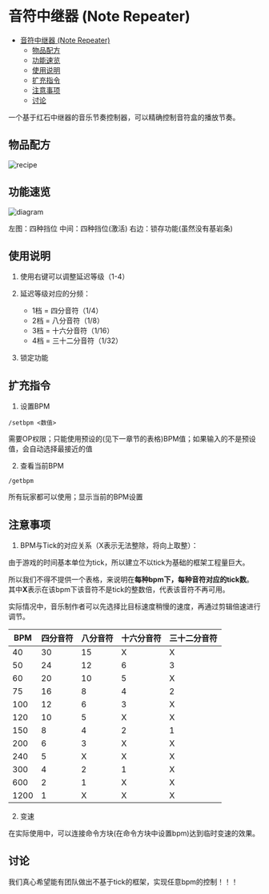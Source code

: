 # 音符中继器 (Note Repeater)

- [音符中继器 (Note Repeater)](#音符中继器-note-repeater)
  - [物品配方](#物品配方)
  - [功能速览](#功能速览)
  - [使用说明](#使用说明)
  - [扩充指令](#扩充指令)
  - [注意事项](#注意事项)
  - [讨论](#讨论)


一个基于红石中继器的音乐节奏控制器，可以精确控制音符盒的播放节奏。

## 物品配方

![recipe](.assets/recipe.png "recipe")

## 功能速览
![diagram](.assets/diagram.png "diagram")

左图：四种挡位
中间：四种挡位(激活)
右边：锁存功能(虽然没有基岩条)


## 使用说明
1. 使用右键可以调整延迟等级（1-4）

2. 延迟等级对应的分频：
   - 1档 = 四分音符（1/4）
   - 2档 = 八分音符（1/8）
   - 3档 = 十六分音符（1/16）
   - 4档 = 三十二分音符（1/32）

3. 锁定功能

## 扩充指令

1. 设置BPM
```
/setbpm <数值>
```
需要OP权限；只能使用预设的(见下一章节的表格)BPM值；如果输入的不是预设值，会自动选择最接近的值

2. 查看当前BPM
```
/getbpm
```
所有玩家都可以使用；显示当前的BPM设置 

## 注意事项

1. BPM与Tick的对应关系（X表示无法整除，将向上取整）：

由于游戏的时间基本单位为tick，所以建立不以tick为基础的框架工程量巨大。

所以我们不得不提供一个表格，来说明在**每种bpm下，每种音符对应的tick数**。
其中**X**表示在该bpm下该音符不是tick的整数倍，代表该音符不再可用。

实际情况中，音乐制作者可以先选择比目标速度稍慢的速度，再通过剪辑倍速进行调节。

| BPM | 四分音符 | 八分音符 | 十六分音符 | 三十二分音符 |
|-----|---------|----------|------------|-------------|
| 40  | 30      | 15       | X          | X           |
| 50  | 24      | 12       | 6          | 3           |
| 60  | 20      | 10       | 5          | X           |
| 75  | 16      | 8        | 4          | 2           |
| 100 | 12      | 6        | 3          | X           |
| 120 | 10      | 5        | X          | X           |
| 150 | 8       | 4        | 2          | 1           |
| 200 | 6       | 3        | X          | X           |
| 240 | 5       | X        | X          | X           |
| 300 | 4       | 2        | 1          | X           |
| 600 | 2       | 1        | X          | X           |
| 1200| 1       | X        | X          | X           |


2. 变速

在实际使用中，可以连接命令方块(在命令方块中设置bpm)达到临时变速的效果。

## 讨论
我们真心希望能有团队做出不基于tick的框架，实现任意bpm的控制！！！
